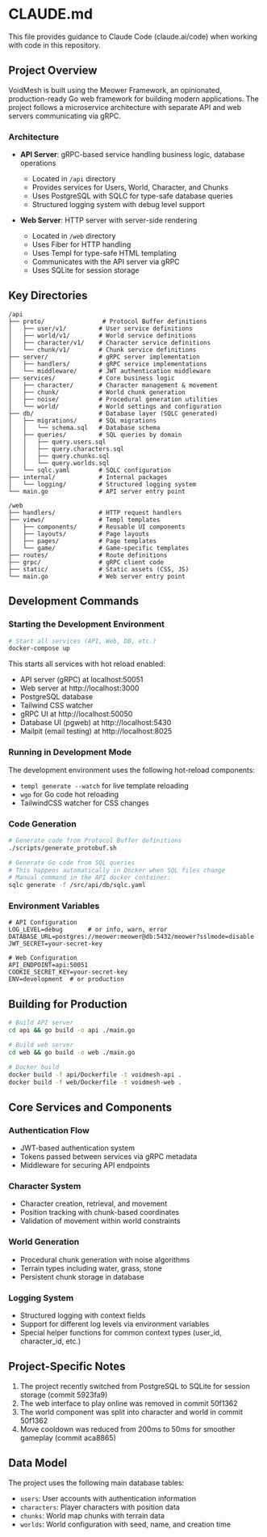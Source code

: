 # CLAUDE.md

This file provides guidance to Claude Code (claude.ai/code) when working with code in this repository.

## Project Overview

VoidMesh is built using the Meower Framework, an opinionated, production-ready Go web framework for building modern applications. The project follows a microservice architecture with separate API and web servers communicating via gRPC.

### Architecture

- **API Server**: gRPC-based service handling business logic, database operations
  - Located in `/api` directory
  - Provides services for Users, World, Character, and Chunks
  - Uses PostgreSQL with SQLC for type-safe database queries
  - Structured logging system with debug level support

- **Web Server**: HTTP server with server-side rendering
  - Located in `/web` directory
  - Uses Fiber for HTTP handling
  - Uses Templ for type-safe HTML templating
  - Communicates with the API server via gRPC
  - Uses SQLite for session storage

## Key Directories

```
/api
├── proto/                # Protocol Buffer definitions
│   ├── user/v1/         # User service definitions
│   ├── world/v1/        # World service definitions
│   ├── character/v1/    # Character service definitions
│   └── chunk/v1/        # Chunk service definitions
├── server/              # gRPC server implementation
│   ├── handlers/        # gRPC service implementations
│   └── middleware/      # JWT authentication middleware
├── services/            # Core business logic
│   ├── character/       # Character management & movement
│   ├── chunk/           # World chunk generation
│   ├── noise/           # Procedural generation utilities
│   └── world/           # World settings and configuration
├── db/                  # Database layer (SQLC generated)
│   ├── migrations/      # SQL migrations
│   │   └── schema.sql   # Database schema
│   ├── queries/         # SQL queries by domain
│   │   ├── query.users.sql
│   │   ├── query.characters.sql
│   │   ├── query.chunks.sql
│   │   └── query.worlds.sql
│   └── sqlc.yaml        # SQLC configuration
├── internal/            # Internal packages
│   └── logging/         # Structured logging system
└── main.go              # API server entry point

/web
├── handlers/            # HTTP request handlers
├── views/               # Templ templates
│   ├── components/      # Reusable UI components
│   ├── layouts/         # Page layouts
│   ├── pages/           # Page templates
│   └── game/            # Game-specific templates
├── routes/              # Route definitions
├── grpc/                # gRPC client code
├── static/              # Static assets (CSS, JS)
└── main.go              # Web server entry point
```

## Development Commands

### Starting the Development Environment

```bash
# Start all services (API, Web, DB, etc.)
docker-compose up
```

This starts all services with hot reload enabled:
- API server (gRPC) at localhost:50051
- Web server at http://localhost:3000
- PostgreSQL database
- Tailwind CSS watcher
- gRPC UI at http://localhost:50050
- Database UI (pgweb) at http://localhost:5430
- Mailpit (email testing) at http://localhost:8025

### Running in Development Mode

The development environment uses the following hot-reload components:
- `templ generate --watch` for live template reloading
- `wgo` for Go code hot reloading 
- TailwindCSS watcher for CSS changes

### Code Generation

```bash
# Generate code from Protocol Buffer definitions
./scripts/generate_protobuf.sh

# Generate Go code from SQL queries
# This happens automatically in Docker when SQL files change
# Manual command in the API docker container:
sqlc generate -f /src/api/db/sqlc.yaml
```

### Environment Variables

```
# API Configuration
LOG_LEVEL=debug       # or info, warn, error
DATABASE_URL=postgres://meower:meower@db:5432/meower?sslmode=disable
JWT_SECRET=your-secret-key

# Web Configuration
API_ENDPOINT=api:50051
COOKIE_SECRET_KEY=your-secret-key
ENV=development  # or production
```

## Building for Production

```bash
# Build API server
cd api && go build -o api ./main.go

# Build web server
cd web && go build -o web ./main.go

# Docker build
docker build -f api/Dockerfile -t voidmesh-api .
docker build -f web/Dockerfile -t voidmesh-web .
```

## Core Services and Components

### Authentication Flow
- JWT-based authentication system
- Tokens passed between services via gRPC metadata
- Middleware for securing API endpoints

### Character System
- Character creation, retrieval, and movement
- Position tracking with chunk-based coordinates
- Validation of movement within world constraints

### World Generation
- Procedural chunk generation with noise algorithms
- Terrain types including water, grass, stone
- Persistent chunk storage in database

### Logging System
- Structured logging with context fields
- Support for different log levels via environment variables
- Special helper functions for common context types (user_id, character_id, etc.)

## Project-Specific Notes

1. The project recently switched from PostgreSQL to SQLite for session storage (commit 5923fa9)
2. The web interface to play online was removed in commit 50f1362
3. The world component was split into character and world in commit 50f1362
4. Move cooldown was reduced from 200ms to 50ms for smoother gameplay (commit aca8865)

## Data Model

The project uses the following main database tables:
- `users`: User accounts with authentication information
- `characters`: Player characters with position data
- `chunks`: World map chunks with terrain data
- `worlds`: World configuration with seed, name, and creation time